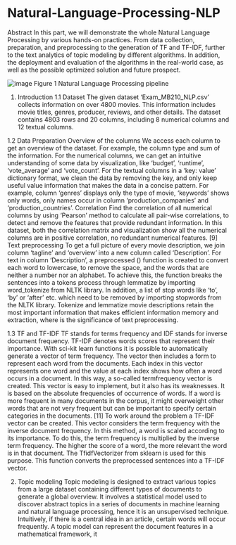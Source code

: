# Natural-Language-Processing-NLP
Abstract
   In this part, we will demonstrate the whole Natural Language Processing by various hands-on practices. From data collection, preparation, and preprocessing to the generation of TF and TF-IDF, further to the text analytics of topic modeling by different algorithms. In addition, the deployment and evaluation of the algorithms in the real-world case, as well as the possible optimized solution and future prospect.
   
   ![image](https://github.com/JianlingLi/Natural-Language-Processing-NLP/assets/122969933/d6f55d2b-9e97-4241-babc-0896c84a1a13)
   Figure 1 Natural Language Processing pipeline

1.	Introduction
1.1	Dataset
   The given dataset ‘Exam_MB210_NLP.csv’ collects information on over 4800 movies. This information includes movie titles, genres, producer, reviews, and other details. The dataset contains 4803 rows and 20 columns, including 8 numerical columns and 12 textual columns.

1.2	Data Preparation
Overview of the columns 
   We access each column to get an overview of the dataset. For example, the column type and sum of the information. For the numerical columns, we can get an intuitive understanding of some data by visualization, like ‘budget’, ‘runtime’, ‘vote_average’ and ‘vote_count’. For the textual columns in a ‘key: value’ dictionary format, we clean the data by removing the key, and only keep useful value information that makes the data in a concise pattern. For example, column ‘genres’ displays only the type of movie, ‘keywords’ shows only words, only names occur in column ‘production_companies’ and ‘production_countries’.
Correlation
   Find the correlation of all numerical columns by using ‘Pearson’ method to calculate all pair-wise correlations, to detect and remove the features that provide redundant information. In this dataset, both the correlation matrix and visualization show all the numerical columns are in positive correlation, no redundant numerical features. [9]
Text preprocessing 
   To get a full picture of every movie description, we join column ‘tagline’ and ‘overview’ into a new column called ‘Description’. For text in column ‘Description’, a preprocessed () function is created to convert each word to lowercase, to remove the space, and the words that are neither a number nor an alphabet. To achieve this, the function breaks the sentences into a tokens process through lemmatize by importing word_tokenize from NLTK library. In addition, a list of stop words like ‘to’, ‘by’ or ‘after’ etc. which need to be removed by importing stopwords from the NLTK library. Tokenize and lemmatize movie descriptions retain the most important information that makes efficient information memory and extraction, where is the significance of text preprocessing. 

1.3	TF and TF-IDF
   TF stands for terms frequency and IDF stands for inverse document frequency. TF-IDF denotes words scores that represent their importance. With sci-kit learn functions it is possible to automatically generate a vector of term frequency. The vector then includes a form to represent each word from the documents. Each index in this vector represents one word and the value at each index shows how often a word occurs in a document. In this way, a so-called termfrequency vector is created. 
   This vector is easy to implement, but it also has its weaknesses. It is based on the absolute frequencies of occurrence of words. If a word is more frequent in many documents in the corpus, it might overweight other words that are not very frequent but can be important to specify certain categories in the documents. [11] 
   To work around the problem a TF-IDF vector can be created. This vector considers the term frequency with the inverse document frequency. In this method, a word is scaled according to its importance. To do this, the term frequency is multiplied by the inverse term frequency. The higher the score of a word, the more relevant the word is in that document. The TfidfVectorizer from sklearn is used for this purpose. This function converts the preprocessed sentences into a TF-IDF vector.  

2.	Topic modeling
   Topic modeling is designed to extract various topics from a large dataset containing different types of documents to generate a global overview. It involves a statistical model used to discover abstract topics in a series of documents in machine learning and natural language processing, hence it is an unsupervised technique. Intuitively, if there is a central idea in an article, certain words will occur frequently. A topic model can represent the document features in a mathematical framework, it 

